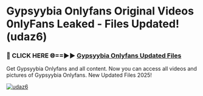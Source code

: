 # Gypsyybia Onlyfans Original Videos 0nlyFans Leaked - Files Updated! (udaz6)

<h3>🔴 CLICK HERE 🌐==►► <a href="https://tinyurl.com/ehrbuxhb" rel="nofollow">Gypsyybia Onlyfans Updated Files</a></h3>

Get Gypsyybia Onlyfans and all content. Now you can access all videos and pictures of Gypsyybia Onlyfans. New Updated Files 2025!

[![udaz6](https://i.imgur.com/lVYEuWS.gif)](https://tinyurl.com/ehrbuxhb)
